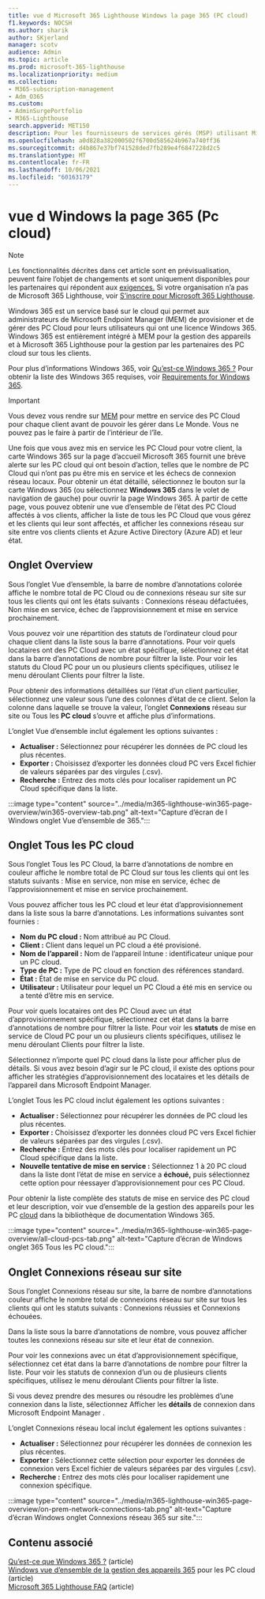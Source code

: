 ```yaml
---
title: vue d Microsoft 365 Lighthouse Windows la page 365 (PC cloud)
f1.keywords: NOCSH
ms.author: sharik
author: SKjerland
manager: scotv
audience: Admin
ms.topic: article
ms.prod: microsoft-365-lighthouse
ms.localizationpriority: medium
ms.collection:
- M365-subscription-management
- Adm_O365
ms.custom:
- AdminSurgePortfolio
- M365-Lighthouse
search.appverid: MET150
description: Pour les fournisseurs de services gérés (MSP) utilisant Microsoft 365 Lighthouse, découvrez la page Windows 365 (PC cloud).
ms.openlocfilehash: a0d828a382000502f6700d585624b967a740ff36
ms.sourcegitcommit: d4b867e37bf741528ded7fb289e4f6847228d2c5
ms.translationtype: MT
ms.contentlocale: fr-FR
ms.lasthandoff: 10/06/2021
ms.locfileid: "60163179"
---
```

# <a name="windows-365-cloud-pcs-page-overview"></a>vue d Windows la page 365 (Pc cloud)  

> [!NOTE]
> Les fonctionnalités décrites dans cet article sont en prévisualisation, peuvent faire l’objet de changements et sont uniquement disponibles pour les partenaires qui répondent aux [exigences.](m365-lighthouse-requirements.md) Si votre organisation n’a pas de Microsoft 365 Lighthouse, voir [S’inscrire pour Microsoft 365 Lighthouse](m365-lighthouse-sign-up.md).
  
Windows 365 est un service basé sur le cloud qui permet aux administrateurs de Microsoft Endpoint Manager (MEM) de provisioner et de gérer des PC Cloud pour leurs utilisateurs qui ont une licence Windows 365. Windows 365 est entièrement intégré à MEM pour la gestion des appareils et à Microsoft 365 Lighthouse pour la gestion par les partenaires des PC cloud sur tous les clients.

Pour plus d’informations Windows 365, voir [Qu’est-ce Windows 365 ?](/windows-365/overview) Pour obtenir la liste des Windows 365 requises, voir [Requirements for Windows 365](/windows-365/enterprise/requirements).

> [!IMPORTANT]
> Vous devez vous rendre sur [MEM](https://go.microsoft.com/fwlink/p/?linkid=2150463) pour mettre en service des PC Cloud pour chaque client avant de pouvoir les gérer dans Le Monde. Vous ne pouvez pas le faire à partir de l’intérieur de l’île.

Une fois que vous avez mis en service les PC Cloud pour votre client, la carte Windows 365 sur la page d’accueil Microsoft 365 fournit une brève alerte sur les PC cloud qui ont besoin d’action, telles que le nombre de PC Cloud qui n’ont pas pu être mis en service et les échecs de connexion réseau locaux. Pour obtenir un état détaillé, sélectionnez le bouton sur la carte Windows 365 (ou sélectionnez **Windows 365** dans le volet de navigation de gauche) pour ouvrir la page Windows 365. À partir de cette page, vous pouvez obtenir une vue d’ensemble de l’état des PC Cloud affectés à vos clients, afficher la liste de tous les PC Cloud que vous gérez et les clients qui leur sont affectés, et afficher les connexions réseau sur site entre vos clients clients et Azure Active Directory (Azure AD) et leur état.

## <a name="overview-tab"></a>Onglet Overview

Sous l’onglet Vue d’ensemble, la barre de nombre d’annotations colorée affiche le nombre total de PC Cloud ou de connexions réseau sur site sur tous les clients qui ont les états suivants : Connexions réseau défactuées, Non mise en service, échec de l’approvisionnement et mise en service prochainement.

Vous pouvez voir une répartition des statuts de l’ordinateur cloud pour chaque client dans la liste sous la barre d’annotations. Pour voir quels locataires ont des PC Cloud avec un état spécifique, sélectionnez cet état dans la barre d’annotations de nombre pour filtrer la liste. Pour voir les statuts du Cloud PC pour  un ou plusieurs clients spécifiques, utilisez le menu déroulant Clients pour filtrer la liste.

Pour obtenir des informations détaillées sur l’état d’un client particulier, sélectionnez une valeur sous l’une des colonnes d’état de ce client. Selon la colonne dans laquelle se trouve la valeur, l’onglet **Connexions** réseau sur site ou Tous les **PC cloud** s’ouvre et affiche plus d’informations.

L’onglet Vue d’ensemble inclut également les options suivantes :

- **Actualiser :** Sélectionnez pour récupérer les données de PC cloud les plus récentes.
- **Exporter :** Choisissez d’exporter les données cloud PC vers Excel fichier de valeurs séparées par des virgules (.csv).
- **Recherche :** Entrez des mots clés pour localiser rapidement un PC Cloud spécifique dans la liste.

:::image type="content" source="../media/m365-lighthouse-win365-page-overview/win365-overview-tab.png" alt-text="Capture d’écran de l Windows onglet Vue d’ensemble de 365.":::

## <a name="all-cloud-pcs-tab"></a>Onglet Tous les PC cloud

Sous l’onglet Tous les PC Cloud, la barre d’annotations de nombre en couleur affiche le nombre total de PC Cloud sur tous les clients qui ont les statuts suivants : Mise en service, non mise en service, échec de l’approvisionnement et mise en service prochainement.

Vous pouvez afficher tous les PC cloud et leur état d’approvisionnement dans la liste sous la barre d’annotations. Les informations suivantes sont fournies :

- **Nom du PC cloud :** Nom attribué au PC Cloud.
- **Client :** Client dans lequel un PC cloud a été provisioné.
- **Nom de l’appareil :** Nom de l’appareil Intune : identificateur unique pour un PC cloud.
- **Type de PC :** Type de PC cloud en fonction des références standard.
- **État :** État de mise en service du PC cloud.
- **Utilisateur :** Utilisateur pour lequel un PC Cloud a été mis en service ou a tenté d’être mis en service.

Pour voir quels locataires ont des PC Cloud avec un état d’approvisionnement spécifique, sélectionnez cet état dans la barre d’annotations de nombre pour filtrer la liste. Pour voir les **statuts** de mise en service de Cloud PC pour un ou plusieurs clients spécifiques, utilisez le menu déroulant Clients pour filtrer la liste.

Sélectionnez n’importe quel PC cloud dans la liste pour afficher plus de détails. Si vous avez besoin d’agir sur le PC cloud, il existe des options pour afficher les stratégies d’approvisionnement des locataires et les détails de l’appareil dans Microsoft Endpoint Manager.

L’onglet Tous les PC cloud inclut également les options suivantes :

- **Actualiser :** Sélectionnez pour récupérer les données de PC cloud les plus récentes.
- **Exporter :** Choisissez d’exporter les données cloud PC vers Excel fichier de valeurs séparées par des virgules (.csv).
- **Recherche :** Entrez des mots clés pour localiser rapidement un PC Cloud spécifique dans la liste.
- **Nouvelle tentative de mise en service :** Sélectionnez 1 à 20 PC cloud dans la liste dont l’état de mise en service a **échoué,** puis sélectionnez cette option pour réessayer d’approvisionnement pour ces PC Cloud.

Pour obtenir la liste complète des statuts de mise en service des PC cloud et leur description, voir vue d’ensemble de la gestion des appareils pour les PC [cloud](/windows-365/enterprise/device-management-overview#column-details) dans la bibliothèque de documentation Windows 365.

:::image type="content" source="../media/m365-lighthouse-win365-page-overview/all-cloud-pcs-tab.png" alt-text="Capture d’écran de Windows onglet 365 Tous les PC cloud.":::

## <a name="on-premises-network-connections-tab"></a>Onglet Connexions réseau sur site

Sous l’onglet Connexions réseau sur site, la barre de nombre d’annotations couleur affiche le nombre total de connexions réseau sur site sur tous les clients qui ont les statuts suivants : Connexions réussies et Connexions échouées.

Dans la liste sous la barre d’annotations de nombre, vous pouvez afficher toutes les connexions réseau sur site et leur état de connexion.

Pour voir les connexions avec un état d’approvisionnement spécifique, sélectionnez cet état dans la barre d’annotations de nombre pour filtrer la liste. Pour voir les statuts de connexion d’un  ou de plusieurs clients spécifiques, utilisez le menu déroulant Clients pour filtrer la liste.

Si vous devez prendre des mesures ou résoudre les problèmes d’une connexion dans la liste, sélectionnez Afficher les **détails** de connexion dans Microsoft Endpoint Manager .

L’onglet Connexions réseau local inclut également les options suivantes :

- **Actualiser :** Sélectionnez pour récupérer les données de connexion les plus récentes.
- **Exporter :** Sélectionnez cette sélection pour exporter les données de connexion vers Excel fichier de valeurs séparées par des virgules (.csv).
- **Recherche :** Entrez des mots clés pour localiser rapidement une connexion spécifique.

:::image type="content" source="../media/m365-lighthouse-win365-page-overview/on-prem-network-connections-tab.png" alt-text="Capture d’écran Windows onglet Connexions réseau 365 sur site.":::

## <a name="related-content"></a>Contenu associé

[Qu’est-ce que Windows 365 ?](/windows-365/overview) (article)\
[Windows vue d’ensemble de la gestion des appareils 365](/windows-365/enterprise/device-management-overview) pour les PC cloud (article)\
[Microsoft 365 Lighthouse FAQ](m365-lighthouse-faq.yml) (article)